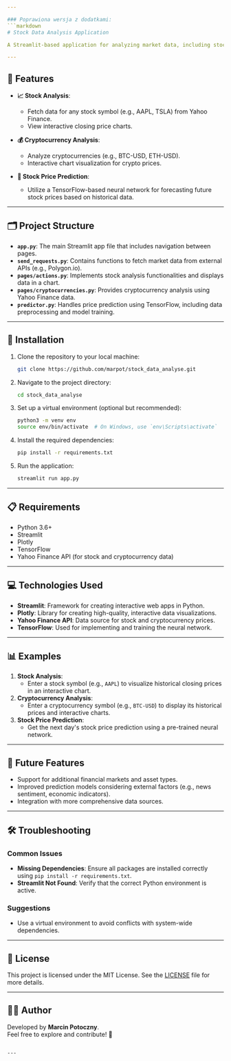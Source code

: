 ```yaml
---

### Poprawiona wersja z dodatkami:
```markdown
# Stock Data Analysis Application

A Streamlit-based application for analyzing market data, including stock and cryptocurrency prices, as well as forecasting future stock prices using a neural network. Users can access historical data, visualize charts, and predict stock prices using a pre-trained model.

---
```


## 🌟 Features

- **📈 Stock Analysis**: 
  - Fetch data for any stock symbol (e.g., AAPL, TSLA) from Yahoo Finance.
  - View interactive closing price charts.
  
- **💰 Cryptocurrency Analysis**:
  - Analyze cryptocurrencies (e.g., BTC-USD, ETH-USD).
  - Interactive chart visualization for crypto prices.
  
- **🤖 Stock Price Prediction**:
  - Utilize a TensorFlow-based neural network for forecasting future stock prices based on historical data.

---

## 🗂 Project Structure

- **`app.py`**: The main Streamlit app file that includes navigation between pages.
- **`send_requests.py`**: Contains functions to fetch market data from external APIs (e.g., Polygon.io).
- **`pages/actions.py`**: Implements stock analysis functionalities and displays data in a chart.
- **`pages/cryptocurrencies.py`**: Provides cryptocurrency analysis using Yahoo Finance data.
- **`predictor.py`**: Handles price prediction using TensorFlow, including data preprocessing and model training.

---

## 🚀 Installation

1. Clone the repository to your local machine:
   ```bash
   git clone https://github.com/marpot/stock_data_analyse.git
   ```

2. Navigate to the project directory:
   ```bash
   cd stock_data_analyse
   ```

3. Set up a virtual environment (optional but recommended):
   ```bash
   python3 -m venv env
   source env/bin/activate  # On Windows, use `env\Scripts\activate`
   ```

4. Install the required dependencies:
   ```bash
   pip install -r requirements.txt
   ```

5. Run the application:
   ```bash
   streamlit run app.py
   ```

---

## 📋 Requirements

- Python 3.6+
- Streamlit
- Plotly
- TensorFlow
- Yahoo Finance API (for stock and cryptocurrency data)

---

## 💻 Technologies Used

- **Streamlit**: Framework for creating interactive web apps in Python.
- **Plotly**: Library for creating high-quality, interactive data visualizations.
- **Yahoo Finance API**: Data source for stock and cryptocurrency prices.
- **TensorFlow**: Used for implementing and training the neural network.

---

## 📊 Examples

1. **Stock Analysis**:
   - Enter a stock symbol (e.g., `AAPL`) to visualize historical closing prices in an interactive chart.
2. **Cryptocurrency Analysis**:
   - Enter a cryptocurrency symbol (e.g., `BTC-USD`) to display its historical prices and interactive charts.
3. **Stock Price Prediction**:
   - Get the next day's stock price prediction using a pre-trained neural network.

---

## 🌟 Future Features

- Support for additional financial markets and asset types.
- Improved prediction models considering external factors (e.g., news sentiment, economic indicators).
- Integration with more comprehensive data sources.

---

## 🛠 Troubleshooting

### Common Issues
- **Missing Dependencies**: Ensure all packages are installed correctly using `pip install -r requirements.txt`.
- **Streamlit Not Found**: Verify that the correct Python environment is active.

### Suggestions
- Use a virtual environment to avoid conflicts with system-wide dependencies.

---

## 📜 License

This project is licensed under the MIT License. See the [LICENSE](LICENSE) file for more details.

---

## 🧑‍💻 Author

Developed by **Marcin Potoczny**.  
Feel free to explore and contribute! 🚀
```

---
